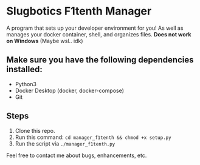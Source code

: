 # Slugbotics F1tenth Manager
A program that sets up your developer environment for you! As well as manages your docker container, shell, and organizes files. **Does not work on Windows** (Maybe wsl.. idk)

## Make sure you have the following dependencies installed:
- Python3
- Docker Desktop (docker, docker-compose)
- Git

## Steps
1. Clone this repo.
2. Run this command: ```cd manager_f1tenth && chmod +x setup.py```
3. Run the script via ```./manager_f1tenth.py```

Feel free to contact me about bugs, enhancements, etc.